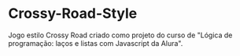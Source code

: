 # Crossy-Road-Style
Jogo estilo Crossy Road criado como projeto do curso de "Lógica de programação: laços e listas com Javascript da Alura".
